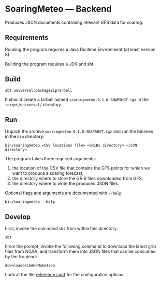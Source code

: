# SoaringMeteo — Backend

Produces JSON documents containing relevant GFS data for soaring.

## Requirements

Running the program requires a Java Runtime Environment (at least
version 8).

Building the program requires a JDK and sbt.

## Build

~~~
sbt universal:packageZipTarball
~~~

It should create a tarball named `soaringmeteo-0.1.0-SNAPSHOT.tgz` in the
`target/universal/` directory.

## Run

Unpack the archive `soaringmeteo-0.1.0-SNAPSHOT.tgz` and run the binaries in the `bin` directory:

~~~
bin/soaringmeteo <CSV locations file> <GRIBs directory> <JSON directory>
~~~

The program takes three required arguments:

1. the location of the CSV file that contains the GFS points for which we want to produce a soaring forecast,
2. the directory where to store the GRIB files downloaded from GFS,
3. the directory where to write the produced JSON files.

Optional flags and arguments are documented with `--help`:

~~~
bin/soaringmeteo --help
~~~

## Develop

First, invoke the command `sbt` from within this directory:

~~~
sbt
~~~

From the prompt, invoke the following command to download
the latest grib files from NOAA, and transform them into JSON
files that can be consumed by the frontend:

~~~
downloadGribAndMakeJson
~~~

Look at the file [reference.conf](src/main/resources/reference.conf) for the configuration options.
